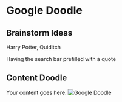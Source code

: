 # Google Doodle

## Brainstorm Ideas

Harry Potter, Quiditch

Having the search bar prefilled with a quote


## Content Doodle

Your content goes here. 
![Google Doodle](https://www.google.com/logos/2012/d4g_poland12-hp.jpg)
